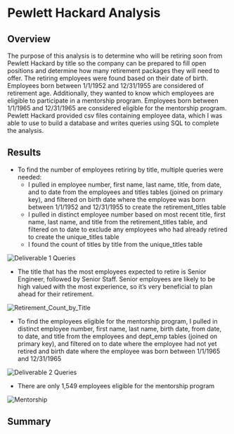 # Pewlett Hackard Analysis

## Overview

The purpose of this analysis is to determine who will be retiring soon from Pewlett Hackard by title so the company can be prepared to fill open positions and determine how many retirement packages they will need to offer. The retiring employees were found based on their date of birth.  Employees born between 1/1/1952 and 12/31/1955 are considered of retirement age. Additionally, they wanted to know which employees are eligible to participate in a mentorship program. Employees born between 1/1/1965 and 12/31/1965 are considered eligible for the mentorship program. Pewlett Hackard provided csv files containing employee data, which I was able to use to build a database and writes queries using SQL to complete the analysis.

## Results

* To find the number of employees retiring by title, multiple queries were needed:
  * I pulled in employee number, first name, last name, title, from date, and to date from the employees and titles tables (joined on primary key), and filtered on birth date where the employee was born between 1/1/1952 and 12/31/1955 to create the retirement_titles table
  * I pulled in distinct employee number based on most recent title, first name, last name, and title from the retirement_titles table, and filtered on to date to exclude any employees who had already retired to create the unique_titles table
  * I found the count of titles by title from the unique_titles table

![Deliverable 1 Queries](https://user-images.githubusercontent.com/115508658/205504443-2d88bb75-4ae7-4ac5-b6b0-06d7ec11ea83.png)

* The title that has the most employees expected to retire is Senior Engineer, followed by Senior Staff. Senior employees are likely to be high valued with the most experience, so it’s very beneficial to plan ahead for their retirement.

![Retirement_Count_by_Title](https://user-images.githubusercontent.com/115508658/205503761-9d10ca29-0ec9-428f-9c77-5dfbfc09860e.png)

* To find the employees eligible for the mentorship program, I pulled in distinct employee number, first name, last name, birth date, from date, to date, and title from the employees and dept_emp tables (joined on primary key), and filtered on to date where the employee had not yet retired and birth date where the employee was born between 1/1/1965 and 12/31/1965

![Deliverable 2 Queries](https://user-images.githubusercontent.com/115508658/205505158-12d5c874-e8b5-4291-8efc-31367f524dec.png)

* There are only 1,549 employees eligible for the mentorship program

![Mentorship](https://user-images.githubusercontent.com/115508658/205505439-98161a70-f261-46bf-8d4b-bc5f8b651a6e.png)

## Summary
